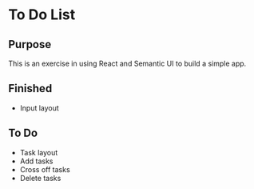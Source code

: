 # To Do List

## Purpose

This is an exercise in using React and Semantic UI to build a simple app.

## Finished

- Input layout

## To Do

- Task layout
- Add tasks
- Cross off tasks
- Delete tasks
